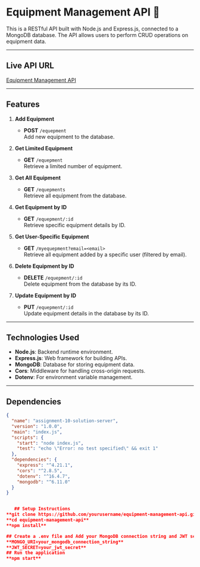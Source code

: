 # Equipment Management API 🚀

This is a RESTful API built with Node.js and Express.js, connected to a MongoDB database. The API allows users to perform CRUD operations on equipment data.

---

## **Live API URL**
[Equipment Management API](https://assignment-10-solution-server.vercel.app/)

---

## **Features**

1. **Add Equipment**
   - **POST** `/equepment`  
     Add new equipment to the database.

2. **Get Limited Equipment**
   - **GET** `/equepment`  
     Retrieve a limited number of equipment.

3. **Get All Equipment**
   - **GET** `/equepments`  
     Retrieve all equipment from the database.

4. **Get Equipment by ID**
   - **GET** `/equepment/:id`  
     Retrieve specific equipment details by ID.

5. **Get User-Specific Equipment**
   - **GET** `/myequepment?email=<email>`  
     Retrieve all equipment added by a specific user (filtered by email).

6. **Delete Equipment by ID**
   - **DELETE** `/equepment/:id`  
     Delete equipment from the database by its ID.

7. **Update Equipment by ID**
   - **PUT** `/equepment/:id`  
     Update equipment details in the database by its ID.

---

## **Technologies Used**

- **Node.js**: Backend runtime environment.
- **Express.js**: Web framework for building APIs.
- **MongoDB**: Database for storing equipment data.
- **Cors**: Middleware for handling cross-origin requests.
- **Dotenv**: For environment variable management.

---

## **Dependencies**

```json
{
  "name": "assignment-10-solution-server",
  "version": "1.0.0",
  "main": "index.js",
  "scripts": {
    "start": "node index.js",
    "test": "echo \"Error: no test specified\" && exit 1"
  },
  "dependencies": {
    "express": "^4.21.1",
    "cors": "^2.8.5",
    "dotenv": "^16.4.7",
    "mongodb": "^6.11.0"
  }
}


   ## Setup Instructions
**git clone https://github.com/yourusername/equipment-management-api.git**
**cd equipment-management-api**
**npm install**

## Create a .env file and Add your MongoDB connection string and JWT secret:
**MONGO_URI=your_mongodb_connection_string**
**JWT_SECRET=your_jwt_secret**
## Run the application
**npm start**
